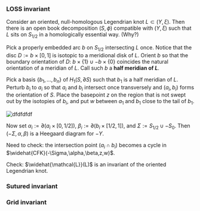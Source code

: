 ### LOSS invariant
Consider an oriented, null-homologous Legendrian knot $L \subset (Y,\xi)$. Then there is an open book decomposition  $(S,\phi)$ compatible with $(Y,\xi)$ such that $L$ sits on $S_{1/2}$ in a homologically essential way. (Why?)

Pick a properly embedded arc $b$ on $S_{1/2}$ intersecting $L$ once. Notice that the disc $D := b \times [0,1]$ is isotopic to a meridional disk of $L$. Orient $b$ so that the boundary orientation of $D$: $b \times \{1\} \cup -b \times \{0\}$ coincides the natural orientation of a meridian of $L$.  Call such $b$ a **half meridian of $L$**.

Pick a basis $\{b_1,...,b_n\}$ of $H_1(S, \partial S)$ such that $b_1$ is a half meridian of $L$. Perturb $b_i$ to $a_i$ so that $a_i$ and $b_i$ intersect once transversely and $(a_i,b_i)$ forms the orientation of $S$. Place the basepoint $z$ on the region that is not swept out by the isotopies of $b_i$, and put $w$ between $a_1$ and $b_1$ close to the tail of $b_1$.

![dfdfdfdf](https://hkmin27.github.io/etc/LOSS.jpg)

Now set $\alpha_i := \partial (a_i \times [0,1/2])$, $\beta_i := \partial (b_i \times [1/2, 1])$, and $\Sigma := S_{1/2} \cup -S_0$. Then $(-\Sigma, \alpha, \beta)$ is a Heegaard diagram for $-Y$.

Need to check: the intersection point $(a_i \cap b_i)$ becomes a cycle in $\widehat{CFK}(-\Sigma,\alpha,\beta,z,w)$.

Check: $\widehat{\mathcal{L}}(L)$ is an invariant of the oriented Legendrian knot.

### Sutured invariant

### Grid invariant

<!--stackedit_data:
eyJoaXN0b3J5IjpbLTcxNzQ5OTkwNSwxNDQ5NDQ1NzE1LC00OT
I2NTExOTEsMTE5ODgzNzA1NSwyMDIzNDAwODY4LC0yMTI1OTA4
NTEyLDc3Mjg1MzU4NCwxMzY4NDAzNDMyLC0xODgxODM3MTI5LD
E0MzY4NTg3NTQsNzM2OTkyODQ0XX0=
-->